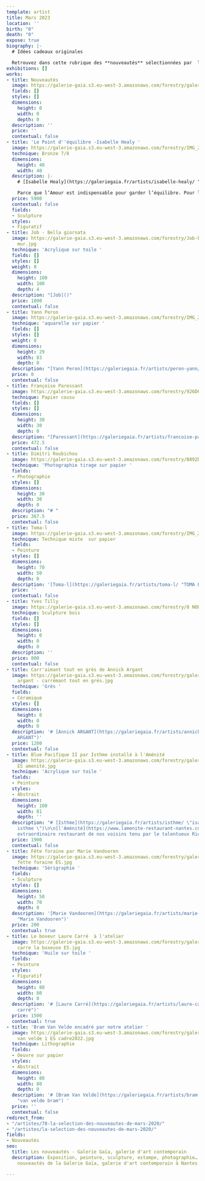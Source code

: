 ```yaml
---
template: artist
title: Mars 2023
location: ''
birth: "0"
death: "0"
expose: true
biography: |-
  # Idées cadeaux originales

  Retrouvez dans cette rubrique des **nouveautés** sélectionnées par  la galerie et **mise en situation**. Chaque œuvre est disponible à la vente en galerie e/ou expédiée par colissimo.
exhibitions: []
works:
- title: Nouveautés
  image: https://galerie-gaia.s3.eu-west-3.amazonaws.com/forestry/galerie-gaia-exclu-new21.png
  fields: []
  styles: []
  dimensions:
    height: 0
    width: 0
    depth: 0
  description: ''
  price: ''
  contextual: false
- title: 'Le Point d''équilibre -Isabelle Healy '
  image: https://galerie-gaia.s3.eu-west-3.amazonaws.com/forestry/IMG_2758 (1).jpg
  technique: Bronze 7/8
  dimensions:
    height: 40
    width: 40
  description: |-
    # [Isabelle Healy](https://galeriegaia.fr/artists/isabelle-healy/ "isabelle healy")

    Parce que l’Amour est indispensable pour garder l’équilibre. Pour le point du « i » du verbe Aimer. Pour la fragilité de la Vie à deux. Sceller un baiser pour l’éternité. Pour tenir debout malgré tout. Pour la beauté d’un geste. Pour la grâce d’un couple. Pour montrer que s’abandonner et lâcher prise peut être salvateur. Pour le déséquilibre que nous subissons parfois...
  price: 5900
  contextual: false
  fields:
  - Sculpture
  styles:
  - Figuratif
- title: Job - Bella giornata
  image: https://galerie-gaia.s3.eu-west-3.amazonaws.com/forestry/Job-bella giornata-au
    mur.jpg
  technique: 'Acrylique sur toile '
  fields: []
  styles: []
  weight: 0
  dimensions:
    height: 100
    width: 100
    depth: 4
  description: "[Job]()"
  price: 1800
  contextual: false
- title: Yann Peron
  image: https://galerie-gaia.s3.eu-west-3.amazonaws.com/forestry/IMG_2232.JPG
  technique: 'aquarelle sur papier '
  fields: []
  styles: []
  weight: 0
  dimensions:
    height: 29
    width: 83
    depth: 0
  description: "[Yann Peron](https://galeriegaia.fr/artists/peron-yann/)"
  price: 0
  contextual: false
- title: Françoise Paressant
  image: https://galerie-gaia.s3.eu-west-3.amazonaws.com/forestry/926D65C1-C40A-4718-8D4F-DEE69DF02E1D.JPG
  technique: Papier cousu
  fields: []
  styles: []
  dimensions:
    height: 30
    width: 30
    depth: 0
  description: "[Paressant](https://galeriegaia.fr/artists/francoise-paressant-1/)"
  price: 472.5
  contextual: false
- title: Dimitri Roubichou
  image: https://galerie-gaia.s3.eu-west-3.amazonaws.com/forestry/B892D069-9796-4789-A423-02FE888E168F.JPG
  technique: 'Photographie tirage sur papier '
  fields:
  - Photographie
  styles: []
  dimensions:
    height: 30
    width: 30
    depth: 0
  description: "# "
  price: 367.5
  contextual: false
- title: Toma-l
  image: https://galerie-gaia.s3.eu-west-3.amazonaws.com/forestry/IMG_2747 2.JPG
  technique: Technique mixte  sur papier
  fields:
  - Peinture
  styles: []
  dimensions:
    height: 70
    width: 50
    depth: 0
  description: '[Toma-l](https://galeriegaia.fr/artists/toma-l/ "TOMA L")'
  price: ''
  contextual: false
- title: Yves Tilly
  image: https://galerie-gaia.s3.eu-west-3.amazonaws.com/forestry/8 NOEL TILLY.jpg
  technique: Sculpture bois
  fields: []
  styles: []
  dimensions:
    height: 0
    width: 0
    depth: 0
  description: ''
  price: 800
  contextual: false
- title: Carr'aimant tout en grès de Annick Argant
  image: https://galerie-gaia.s3.eu-west-3.amazonaws.com/forestry/galerie gaia -annick
    argant - carrémant tout en grés.jpg
  technique: 'Grès '
  fields:
  - Céramique
  styles: []
  dimensions:
    height: 0
    width: 0
    depth: 0
  description: '# [Annick ARGANT](https://galeriegaia.fr/artists/annick-argant/ "ANNICK
    ARGANT")'
  price: 1200
  contextual: false
- title: Blue Pacifique II par Isthme installé à l'Aménité
  image: https://galerie-gaia.s3.eu-west-3.amazonaws.com/forestry/galerie-gaia-isthme
    ES amenité.jpg
  technique: 'Acrylique sur toile '
  fields:
  - Peinture
  styles:
  - Abstrait
  dimensions:
    height: 100
    width: 81
    depth: ''
  description: "# [Isthme](https://galeriegaia.fr/artists/isthme/ \"isabelle thomas
    isthme \")\n\n[l'Aménité](https://www.lamenite-restaurant-nantes.com/ \"l'aménité\")
    extraordinaire restaurant de nos voisins tenu par le talentueux Richard Cornet "
  price: 1900
  contextual: false
- title: Fête foraine par Marie Vandooren
  image: https://galerie-gaia.s3.eu-west-3.amazonaws.com/forestry/galerie-gaia-marie-vandoorenn-
    fette foraine ES.jpg
  technique: 'Sérigraphie '
  fields:
  - Sculpture
  styles: []
  dimensions:
    height: 50
    width: 70
    depth: 0
  description: '[Marie Vandooren](https://galeriegaia.fr/artists/marie-vandooren/
    "Marie Vandooren")'
  price: 200
  contextual: true
- title: Le boxeur Laure Carré  à l'atelier
  image: https://galerie-gaia.s3.eu-west-3.amazonaws.com/forestry/galerie gaia-laure
    carre la boxeuse ES.jpg
  technique: 'Huile sur toile '
  fields:
  - Peinture
  styles:
  - Figuratif
  dimensions:
    height: 80
    width: 80
    depth: 0
  description: '# [Laure Carré](https://galeriegaia.fr/artists/laure-carre/ "laure
    carré")'
  price: 1500
  contextual: true
- title: 'Bram Van Velde encadré par notre atelier '
  image: https://galerie-gaia.s3.eu-west-3.amazonaws.com/forestry/galerie gaia -bram
    van velde 1 ES cadre2022.jpg
  technique: Lithographie
  fields:
  - Oeuvre sur papier
  styles:
  - Abstrait
  dimensions:
    height: 80
    width: 80
    depth: 0
  description: '# [Bram Van Velde](https://galeriegaia.fr/artists/bram-van-velde/
    "van velde bram") '
  price: ''
  contextual: false
redirect_from:
- "/artistes/78-la-selection-des-nouveautes-de-mars-2020/"
- "/artistes/la-selection-des-nouveautes-de-mars-2020/"
fields:
- Nouveautés
seo:
  title: Les nouveautés - Galerie Gaïa, galerie d'art contemporain
  description: Exposition, peinture, sculpture, estampe, photographie… Découvrez les
    nouveautés de la Galerie Gaïa, galerie d'art contemporain à Nantes.

---
```

